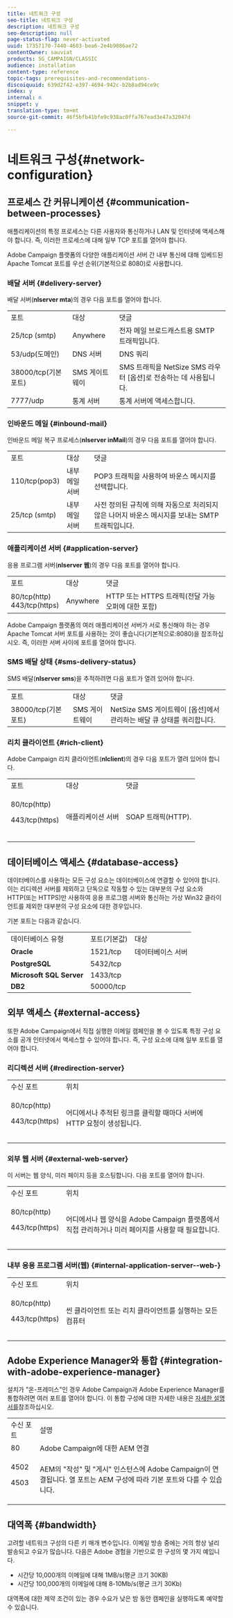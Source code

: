 ```yaml
---
title: 네트워크 구성
seo-title: 네트워크 구성
description: 네트워크 구성
seo-description: null
page-status-flag: never-activated
uuid: 17357170-7440-4603-bea6-2e4b9086ae72
contentOwner: sauviat
products: SG_CAMPAIGN/CLASSIC
audience: installation
content-type: reference
topic-tags: prerequisites-and-recommendations-
discoiquuid: 639d2f42-e397-4694-942c-b2b8ad94ce9c
index: y
internal: n
snippet: y
translation-type: tm+mt
source-git-commit: 46f5bfb41bfe9c938ac0ffa767ead3e47a32047d

---
```



# 네트워크 구성{#network-configuration}

## 프로세스 간 커뮤니케이션 {#communication-between-processes}

애플리케이션의 특정 프로세스는 다른 사용자와 통신하거나 LAN 및 인터넷에 액세스해야 합니다. 즉, 이러한 프로세스에 대해 일부 TCP 포트를 열어야 합니다.

Adobe Campaign 플랫폼의 다양한 애플리케이션 서버 간 내부 통신에 대해 임베드된 Apache Tomcat 포트를 우선 순위(기본적으로 8080)로 사용합니다.

### 배달 서버 {#delivery-server}

배달 서버(**nlserver mta**)의 경우 다음 포트를 열어야 합니다.

<table> 
 <tbody> 
  <tr> 
   <td> 포트<br /> </td> 
   <td> 대상<br /> </td> 
   <td> 댓글<br /> </td> 
  </tr> 
  <tr> 
   <td> 25/tcp (smtp)<br /> </td> 
   <td> Anywhere<br /> </td> 
   <td> 전자 메일 브로드캐스트용 SMTP 트래픽입니다.<br /> </td> 
  </tr> 
  <tr> 
   <td> 53/udp(도메인)<br /> </td> 
   <td> DNS 서버<br /> </td> 
   <td> DNS 쿼리<br /> </td> 
  </tr> 
  <tr> 
   <td> 38000/tcp(기본 포트)<br /> </td> 
   <td> SMS 게이트웨이<br /> </td> 
   <td> SMS 트래픽을 NetSize SMS 라우터 [옵션]로 전송하는 데 사용됩니다.<br /> </td> 
  </tr> 
  <tr> 
   <td> 7777/udp<br /> </td> 
   <td> 통계 서버<br /> </td> 
   <td> 통계 서버에 액세스합니다.<br /> </td> 
  </tr> 
 </tbody> 
</table>

### 인바운드 메일 {#inbound-mail}

인바운드 메일 복구 프로세스(**nlserver inMail**)의 경우 다음 포트를 열어야 합니다.

<table> 
 <tbody> 
  <tr> 
   <td> 포트<br /> </td> 
   <td> 대상<br /> </td> 
   <td> 댓글<br /> </td> 
  </tr> 
  <tr> 
   <td> 110/tcp(pop3)<br /> </td> 
   <td> 내부 메일 서버<br /> </td> 
   <td> POP3 트래픽을 사용하여 바운스 메시지를 선택합니다.<br /> </td> 
  </tr> 
  <tr> 
   <td> 25/tcp (smtp)<br /> </td> 
   <td> 내부 메일 서버<br /> </td> 
   <td> 사전 정의된 규칙에 의해 자동으로 처리되지 않은 나머지 바운스 메시지를 보내는 SMTP 트래픽입니다.<br /> </td> 
  </tr> 
 </tbody> 
</table>

### 애플리케이션 서버 {#application-server}

응용 프로그램 서버(**nlserver 웹**)의 경우 다음 포트를 열어야 합니다.

<table> 
 <tbody> 
  <tr> 
   <td> 포트<br /> </td> 
   <td> 대상<br /> </td> 
   <td> 댓글<br /> </td> 
  </tr> 
  <tr> 
   <td> 80/tcp(http)<br /> 443/tcp(https)<br /> </td> 
   <td> Anywhere<br /> </td> 
   <td> HTTP 또는 HTTPS 트래픽(전달 가능 오퍼에 대한 포함)<br /> </td> 
  </tr> 
 </tbody> 
</table>

Adobe Campaign 플랫폼의 여러 애플리케이션 서버가 서로 통신해야 하는 경우 Apache Tomcat 서버 포트를 사용하는 것이 좋습니다(기본적으로:8080)을 참조하십시오. 즉, 이러한 서버 사이에 포트를 열어야 합니다.

### SMS 배달 상태 {#sms-delivery-status}

SMS 배달(**nlserver sms**)을 추적하려면 다음 포트가 열려 있어야 합니다.

<table> 
 <tbody> 
  <tr> 
   <td> 포트<br /> </td> 
   <td> 대상<br /> </td> 
   <td> 댓글<br /> </td> 
  </tr> 
  <tr> 
   <td> 38000/tcp(기본 포트)<br /> </td> 
   <td> SMS 게이트웨이<br /> </td> 
   <td> NetSize SMS 게이트웨이 [옵션]에서 관리하는 배달 큐 상태를 쿼리합니다.<br /> </td> 
  </tr> 
 </tbody> 
</table>

### 리치 클라이언트 {#rich-client}

Adobe Campaign 리치 클라이언트(**nlclient**)의 경우 다음 포트가 열려 있어야 합니다.

<table> 
 <tbody> 
  <tr> 
   <td> 포트<br /> </td> 
   <td> 대상<br /> </td> 
   <td> 댓글<br /> </td> 
  </tr> 
  <tr> 
   <td><p> 80/tcp(http)</p><p>443/tcp(https)</p><br /> </td> 
   <td> 애플리케이션 서버<br /> </td> 
   <td> SOAP 트래픽(HTTP).<br /> </td> 
  </tr> 
 </tbody> 
</table>

## 데이터베이스 액세스 {#database-access}

데이터베이스를 사용하는 모든 구성 요소는 데이터베이스에 연결할 수 있어야 합니다. 이는 리디렉션 서버를 제외하고 단독으로 작동할 수 있는 대부분의 구성 요소와 HTTP(또는 HTTPS)만 사용하여 응용 프로그램 서버와 통신하는 가상 Win32 클라이언트를 제외한 대부분의 구성 요소에 대한 경우입니다.

기본 포트는 다음과 같습니다.

<table> 
 <tbody> 
  <tr> 
   <td> 데이터베이스 유형<br /> </td> 
   <td> 포트(기본값)<br /> </td> 
   <td> 대상<br /> </td> 
  </tr> 
  <tr> 
   <td> <strong>Oracle</strong><br /> </td> 
   <td> 1521/tcp<br /> </td> 
   <td> 데이터베이스 서버<br /> </td> 
  </tr> 
  <tr> 
   <td> <strong>PostgreSQL</strong><br /> </td> 
   <td> 5432/tcp<br /> </td> 
  </tr> 
  <tr> 
   <td> <strong>Microsoft SQL Server</strong><br /> </td> 
   <td> 1433/tcp<br /> </td> 
  </tr> 
  <tr> 
   <td> <strong>DB2</strong><br /> </td> 
   <td> 50000/tcp<br /> </td> 
  </tr> 
 </tbody> 
</table>

## 외부 액세스 {#external-access}

또한 Adobe Campaign에서 직접 실행한 이메일 캠페인을 볼 수 있도록 특정 구성 요소를 공개 인터넷에서 액세스할 수 있어야 합니다. 즉, 구성 요소에 대해 일부 포트를 열어야 합니다.

### 리디렉션 서버 {#redirection-server}

<table> 
 <tbody> 
  <tr> 
   <td> 수신 포트<br /> </td> 
   <td> 위치<br /> </td> 
  </tr> 
  <tr> 
   <td><p> 80/tcp(http)</p><p> 443/tcp(https)</p><br /> </td> 
   <td> 어디에서나 추적된 링크를 클릭할 때마다 서버에 HTTP 요청이 생성됩니다.<br /> </td> 
  </tr> 
 </tbody> 
</table>

### 외부 웹 서버 {#external-web-server}

이 서버는 웹 양식, 미러 페이지 등을 호스팅합니다. 다음 포트를 열어야 합니다.

<table> 
 <tbody> 
  <tr> 
   <td> 수신 포트<br /> </td> 
   <td> 위치<br /> </td> 
  </tr> 
  <tr> 
   <td><p> 80/tcp(http)</p><p> 443/tcp(https)</p><br /> </td> 
   <td> 어디에서나 웹 양식을 Adobe Campaign 플랫폼에서 직접 관리하거나 미러 페이지를 사용할 때 필요합니다.<br /> </td> 
  </tr> 
 </tbody> 
</table>

### 내부 응용 프로그램 서버(웹) {#internal-application-server--web-}

<table> 
 <tbody> 
  <tr> 
   <td> 수신 포트<br /> </td> 
   <td> 위치<br /> </td> 
  </tr> 
  <tr> 
   <td><p> 80/tcp(http)</p><p> 443/tcp(https)</p><br /> </td> 
   <td> 씬 클라이언트 또는 리치 클라이언트를 실행하는 모든 컴퓨터<br /> </td> 
  </tr> 
 </tbody> 
</table>

## Adobe Experience Manager와 통합 {#integration-with-adobe-experience-manager}

설치가 &quot;온-프레미스&quot;인 경우 Adobe Campaign과 Adobe Experience Manager를 통합하려면 여러 포트를 열어야 합니다. 이 통합 구성에 대한 자세한 내용은 [자세한 설명서를](../../integrations/using/about-adobe-experience-manager.md)참조하십시오.

<table> 
 <tbody> 
  <tr> 
   <td> 수신 포트<br /> </td> 
   <td> 설명<br /> </td> 
  </tr> 
  <tr> 
   <td> 80<br /> </td> 
   <td> Adobe Campaign에 대한 AEM 연결<br /> </td> 
  </tr> 
  <tr> 
   <td><p> 4502</p><p> 4503</p><br /> </td> 
   <td> AEM의 "작성" 및 "게시" 인스턴스에 Adobe Campaign이 연결됩니다. 열 포트는 AEM 구성에 따라 기본 포트와 다를 수 있습니다.<br /> </td> 
  </tr> 
 </tbody> 
</table>

## 대역폭 {#bandwidth}

고려할 네트워크 구성의 다른 키 매개 변수입니다. 이메일 방송 중에는 거의 항상 널리 발송되고 수요가 많습니다. 다음은 Adobe 경험을 기반으로 한 구성의 몇 가지 예입니다.

* 시간당 10,000개의 이메일에 대해 1MB/s(평균 크기 30KB)
* 시간당 100,000개의 이메일에 대해 8-10Mb/s(평균 크기 30Kb)

대역폭에 대한 제약 조건이 있는 경우 수요가 낮은 밤 동안 캠페인을 실행하도록 예약할 수 있습니다.
